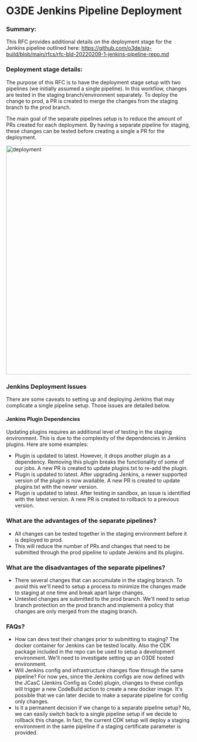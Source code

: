 # O3DE Jenkins Pipeline Deployment

### Summary:
This RFC provides additional details on the deployment stage for the Jenkins pipeline outlined here: https://github.com/o3de/sig-build/blob/main/rfcs/rfc-bld-20220209-1-jenkins-pipeline-repo.md


### Deployment stage details:
The purpose of this RFC is to have the deployment stage setup with two pipelines (we initially assumed a single pipeline). In this workflow, changes are tested in the staging branch/environment separately. To deploy the change to prod, a PR is created to merge the changes from the staging branch to the prod branch.

The main goal of the separate pipelines setup is to reduce the amount of PRs created for each deployment. By having a separate pipeline for staging, these changes can be tested before creating a single a PR for the deployment.

<img width="625" alt="deployment" src="https://user-images.githubusercontent.com/19914798/166326101-c36478bf-81e6-407d-b997-5afacfd1681a.png">

### Jenkins Deployment Issues
There are some caveats to setting up and deploying Jenkins that may complicate a single pipeline setup. Those issues are detailed below.

#### Jenkins Plugin Dependencies

Updating plugins requires an additional level of testing in the staging environment. This is due to the complexity of the dependencies in Jenkins plugins. Here are some examples:

- Plugin is updated to latest. However, it drops another plugin as a dependency. Removing this plugin breaks the functionality of some of our jobs. A new PR is created to update plugins.txt to re-add the plugin.
- Plugin is updated to latest. After upgrading Jenkins, a newer supported version of the plugin is now available. A new PR is created to update plugins.txt with the newer version.
- Plugin is updated to latest. After testing in sandbox, an issue is identified with the latest version. A new PR is created to rollback to a previous version.

### What are the advantages of the separate pipelines?
- All changes can be tested together in the staging environment before it is deployed to prod.
- This will reduce the number of PRs and changes that need to be submitted through the prod pipeline to update Jenkins and its plugins. 

### What are the disadvantages of the separate pipelines?
- There several changes that can accumulate in the staging branch. To avoid this we'll need to setup a process to minimize the changes made to staging at one time and break apart large changes.
- Untested changes are submitted to the prod branch. We'll need to setup branch protection on the prod branch and implement a policy that changes are only merged from the staging branch.

### FAQs?
- How can devs test their changes prior to submitting to staging?
  The docker container for Jenkins can be tested locally. Also the CDK package included in the repo can be used to setup a development environment. We'll need to investigate setting up an O3DE hosted environment.
- Will Jenkins config and infrastructure changes flow through the same pipeline?
  For now yes, since the Jenkins configs are now defined with the JCasC (Jenkins Config as Code) plugin, changes to these configs will trigger a new CodeBuild action to create a new docker image. It's possible that we can later decide to make a separate pipeline for config only changes.
- Is it a permanent decision if we change to a separate pipeline setup?
  No, we can easily switch back to a single pipeline setup if we decide to rollback this change. In fact, the current CDK setup will deploy a staging environment in the same pipeline if a staging certificate parameter is provided.
